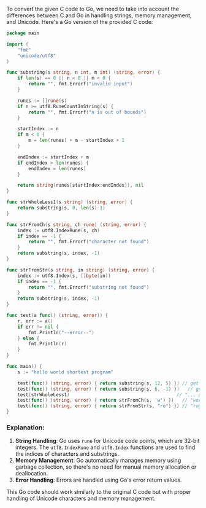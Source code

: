 To convert the given C code to Go, we need to take into account the differences between C and Go in handling strings, memory management, and Unicode. Here's a Go version of the provided C code:

```go
package main

import (
	"fmt"
	"unicode/utf8"
)

func substring(s string, n int, m int) (string, error) {
	if len(s) == 0 || n < 0 || m < 0 {
		return "", fmt.Errorf("invalid input")
	}

	runes := []rune(s)
	if n >= utf8.RuneCountInString(s) {
		return "", fmt.Errorf("n is out of bounds")
	}

	startIndex := n
	if m < 0 {
		m = len(runes) + m - startIndex + 1
	}

	endIndex := startIndex + m
	if endIndex > len(runes) {
		endIndex = len(runes)
	}

	return string(runes[startIndex:endIndex]), nil
}

func strWholeLess1(s string) (string, error) {
	return substring(s, 0, len(s)-1)
}

func strFromCh(s string, ch rune) (string, error) {
	index := utf8.IndexRune(s, ch)
	if index == -1 {
		return "", fmt.Errorf("character not found")
	}
	return substring(s, index, -1)
}

func strFromStr(s string, in string) (string, error) {
	index := utf8.Index(s, []byte(in))
	if index == -1 {
		return "", fmt.Errorf("substring not found")
	}
	return substring(s, index, -1)
}

func test(a func() (string, error)) {
	r, err := a()
	if err != nil {
		fmt.Println("--error--")
	} else {
		fmt.Println(r)
	}
}

func main() {
	s := "hello world shortest program"

	test(func() (string, error) { return substring(s, 12, 5) }) // get "short"
	test(func() (string, error) { return substring(s, 6, -1) })   // get "world shortest program"
	test(strWholeLess1)                                       // "... progra"
	test(func() (string, error) { return strFromCh(s, 'w') })   // "world"
	test(func() (string, error) { return strFromStr(s, "ro") }) // "rog"
}
```

### Explanation:
1. **String Handling**: Go uses `rune` for Unicode code points, which are 32-bit integers. The `utf8.IndexRune` and `utf8.Index` functions are used to find the indices of characters and substrings.
2. **Memory Management**: Go automatically manages memory using garbage collection, so there's no need for manual memory allocation or deallocation.
3. **Error Handling**: Errors are handled using Go's error return values.

This Go code should work similarly to the original C code but with proper handling of Unicode characters and memory management.
